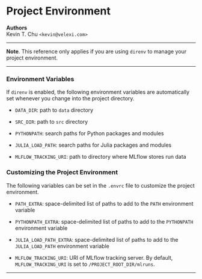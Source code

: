 Project Environment
===================

__Authors__  
Kevin T. Chu `<kevin@velexi.com>`

------------------------------------------------------------------------------

__Note__. This reference only applies if you are using `direnv` to manage
your project environment.

------------------------------------------------------------------------------

### Environment Variables

If `direnv` is enabled, the following environment variables are automatically
set whenever you change into the project directory.

* `DATA_DIR`: path to `data` directory

* `SRC_DIR`: path to `src` directory

* `PYTHONPATH`: search paths for Python packages and modules

* `JULIA_LOAD_PATH`: search paths for Julia packages and modules

* `MLFLOW_TRACKING_URI`: path to directory where MLflow stores run data

### Customizing the Project Environment

The following variables can be set in the `.envrc` file to customize the
project environment.

* `PATH_EXTRA`: space-delimited list of paths to add to the `PATH` environment
  variable

* `PYTHONPATH_EXTRA`: space-delimited list of paths to add to the `PYTHONPATH`
  environment variable

* `JULIA_LOAD_PATH_EXTRA`: space-delimited list of paths to add to the
  `JULIA_LOAD_PATH` environment variable

* `MLFLOW_TRACKING_URI`: URI of MLflow tracking server. By default,
  `MLFLOW_TRACKING_URI` is set to `/PROJECT_ROOT_DIR/mlruns`.

------------------------------------------------------------------------------
